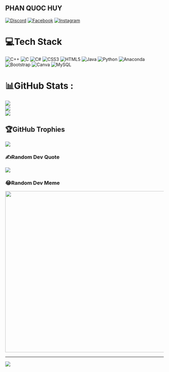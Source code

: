 
## PHAN QUOC HUY
[![Discord](https://img.shields.io/badge/Discord-%237289DA.svg?logo=discord&logoColor=white)](htttps://discord.gg/huyphan_1208) 
[![Facebook](https://img.shields.io/badge/Facebook-%231877F2.svg?logo=Facebook&logoColor=white)](https://www.facebook.com/profile.php?id=100023729002188) 
[![Instagram](https://img.shields.io/badge/Instagram-%23E4405F.svg?logo=Instagram&logoColor=white)](https://instagram.com/https://www.instagram.com/hy_phan1208/) 
# 💻Tech Stack
![C++](https://img.shields.io/badge/c++-%2300599C.svg?style=plastic&logo=c%2B%2B&logoColor=white) ![C](https://img.shields.io/badge/c-%2300599C.svg?style=plastic&logo=c&logoColor=white) ![C#](https://img.shields.io/badge/c%23-%23239120.svg?style=plastic&logo=c-sharp&logoColor=white) ![CSS3](https://img.shields.io/badge/css3-%231572B6.svg?style=plastic&logo=css3&logoColor=white) ![HTML5](https://img.shields.io/badge/html5-%23E34F26.svg?style=plastic&logo=html5&logoColor=white) ![Java](https://img.shields.io/badge/java-%23ED8B00.svg?style=plastic&logo=java&logoColor=white) ![Python](https://img.shields.io/badge/python-3670A0?style=plastic&logo=python&logoColor=ffdd54) ![Anaconda](https://img.shields.io/badge/Anaconda-%2344A833.svg?style=plastic&logo=anaconda&logoColor=white) ![Bootstrap](https://img.shields.io/badge/bootstrap-%23563D7C.svg?style=plastic&logo=bootstrap&logoColor=white) ![Canva](https://img.shields.io/badge/Canva-%2300C4CC.svg?style=plastic&logo=Canva&logoColor=white) ![MySQL](https://img.shields.io/badge/mysql-%2300f.svg?style=plastic&logo=mysql&logoColor=white)
# 📊GitHub Stats :
![](https://github-readme-stats.vercel.app/api?username=huyphanquoc1208&theme=radical&hide_border=false&include_all_commits=false&count_private=false)<br/>
![](https://github-readme-streak-stats.herokuapp.com/?user=huyphanquoc1208&theme=radical&hide_border=false)<br/>
![](https://github-readme-stats.vercel.app/api/top-langs/?username=huyphanquoc1208&theme=radical&hide_border=false&include_all_commits=false&count_private=false&layout=compact)

## 🏆GitHub Trophies
![](https://github-trophies.vercel.app/?username=huyphanquoc1208&theme=radical&no-frame=false&no-bg=false&margin-w=4)

### ✍️Random Dev Quote
![](https://quotes-github-readme.vercel.app/api?type=horizontal&theme=radical)

### 😂Random Dev Meme
<img src="https://thuvienmeme.com/co-ban-thi-lam-nghe-it-cung-nhan-may-nam-la-thanh-lon//" width="512px"/> 

---
[![](https://visitcount.itsvg.in/api?id=huyphanquoc1208&icon=0&color=0)](https://visitcount.itsvg.in)


